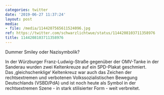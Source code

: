 ```yaml
---
categories: twitter
date: '2019-06-27 11:37:24'
layout: post
media:
- file: /media/1144207565611524096.jpg
ref: https://twitter.com/schwarzlichtwue/status/1144208103711358976
title: 1144208103711358976
---
```

Dummer Smiley oder Nazisymbolik?

In der Würzburger Franz-Ludwig-Straße gegenüber der OMV-Tanke in der  Sanderau wurden zwei Keltenkreuze auf ein SPD-Plakat geschmiert.   
Das ‚gleichschenklige‘ Keltenkreuz war auch das Zeichen der rechtsextremen und verbotenen Volkssozialistischen Bewegung Deutschlands (VSBD/PdA) und ist noch heute als Symbol in der rechtsextremen Szene - in stark stilisierter Form - weit verbreitet. 
